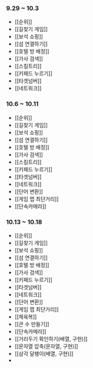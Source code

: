 ### 9.29 ~ 10.3
 - [[순위]]
- [[길찾기 게임]]
- [[보석 쇼핑]]
- [[섬 연결하기]]
- [[호텔 방 배정]]
- [[가사 검색]]
- [[스킬트리]]
- [[키패드 누르기]]
- [[타겟넘버]]
- [[네트워크]]

### 10.6 ~ 10.11
- [[순위]]
- [[길찾기 게임]]
- [[보석 쇼핑]]
- [[섬 연결하기]]
- [[호텔 방 배정]]
- [[가사 검색]]
- [[스킬트리]]
- [[키패드 누르기]]
- [[타겟넘버]]
- [[네트워크]]
- [[단어 변환]]
- [[게임 맵 최단거리]]
- [[단속카메라]]

### 10.13 ~ 10.18
- [[순위]]
- [[길찾기 게임]]
- [[보석 쇼핑]]
- [[섬 연결하기]]
- [[호텔 방 배정]]
- [[가사 검색]]
- [[키패드 누르기]]
- [[타겟넘버]]
- [[네트워크]]
- [[단어 변환]]
- [[게임 맵 최단거리]]
- [[체육복]]
- [[큰 수 만들기]]
- [[단속카메라]]
- [[거리두기 확인하기(배열, 구현)]]
- [[문자열 압축(문자열, 구현)]]
- [[삼각 달팽이(배열, 구현)]]
- 